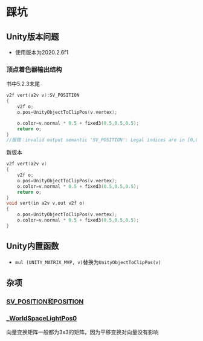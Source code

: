 # 踩坑

## Unity版本问题

* 使用版本为2020.2.6f1

### 顶点着色器输出结构

书中5.2.3末尾

``` c
v2f vert(a2v v):SV_POSITION
{
    v2f o;
    o.pos=UnityObjectToClipPos(v.vertex);

    o.color=v.normal * 0.5 + fixed3(0.5,0.5,0.5);
    return o;
}
//报错：invalid output semantic 'SV_POSITION': Legal indices are in [0,0]
```

新版本

``` c
v2f vert(a2v v)
{
    v2f o;
    o.pos=UnityObjectToClipPos(v.vertex);
    o.color=v.normal * 0.5 + fixed3(0.5,0.5,0.5);
    return o;
}
void vert(in a2v v,out v2f o)
{
    o.pos=UnityObjectToClipPos(v.vertex);
    o.color=v.normal * 0.5 + fixed3(0.5,0.5,0.5);
}
```

## Unity内置函数

* `mul (UNITY_MATRIX_MVP, v)`替换为`UnityObjectToClipPos(v)`

## 杂项

### [SV_POSITION和POSITION](https://blog.csdn.net/zhao_92221/article/details/46797969)

### [_WorldSpaceLightPos0](https://www.jianshu.com/p/c82f973547eb)

向量变换矩阵一般都为3x3的矩阵，因为平移变换对向量没有影响